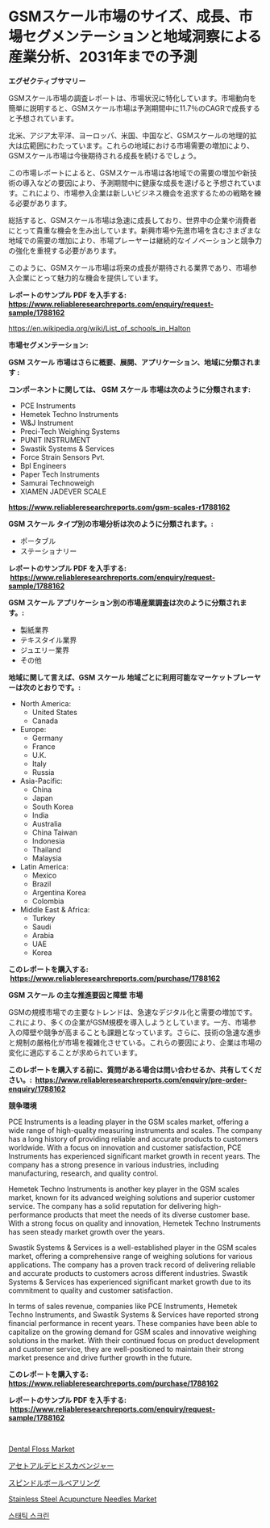 <p><h1>GSMスケール市場のサイズ、成長、市場セグメンテーションと地域洞察による産業分析、2031年までの予測</h1></p><p><strong>エグゼクティブサマリー</strong></p>
<p><p>GSMスケール市場の調査レポートは、市場状況に特化しています。市場動向を簡単に説明すると、GSMスケール市場は予測期間中に11.7％のCAGRで成長すると予想されています。</p><p>北米、アジア太平洋、ヨーロッパ、米国、中国など、GSMスケールの地理的拡大は広範囲にわたっています。これらの地域における市場需要の増加により、GSMスケール市場は今後期待される成長を続けるでしょう。</p><p>この市場レポートによると、GSMスケール市場は各地域での需要の増加や新技術の導入などの要因により、予測期間中に健康な成長を遂げると予想されています。これにより、市場参入企業は新しいビジネス機会を追求するための戦略を練る必要があります。</p><p>総括すると、GSMスケール市場は急速に成長しており、世界中の企業や消費者にとって貴重な機会を生み出しています。新興市場や先進市場を含むさまざまな地域での需要の増加により、市場プレーヤーは継続的なイノベーションと競争力の強化を重視する必要があります。</p><p>このように、GSMスケール市場は将来の成長が期待される業界であり、市場参入企業にとって魅力的な機会を提供しています。</p></p>
<p><strong>レポートのサンプル PDF を入手する: <a href="https://www.reliableresearchreports.com/enquiry/request-sample/1788162">https://www.reliableresearchreports.com/enquiry/request-sample/1788162</a></strong></p>
<p><a href="https://en.wikipedia.org/wiki/List_of_schools_in_Halton">https://en.wikipedia.org/wiki/List_of_schools_in_Halton</a></p>
<p><strong>市場セグメンテーション:</strong></p>
<p><strong> GSM スケール 市場はさらに概要、展開、アプリケーション、地域に分類されます :</strong></p>
<p><strong>コンポーネントに関しては、 GSM スケール 市場は次のように分類されます: &nbsp;</strong></p>
<p><ul><li>PCE Instruments</li><li>Hemetek Techno Instruments</li><li>W&J Instrument</li><li>Preci-Tech Weighing Systems</li><li>PUNIT INSTRUMENT</li><li>Swastik Systems & Services</li><li>Force Strain Sensors Pvt.</li><li>Bpl Engineers</li><li>Paper Tech Instruments</li><li>Samurai Technoweigh</li><li>XIAMEN JADEVER SCALE</li></ul></p>
<p><strong><a href="https://www.reliableresearchreports.com/gsm-scales-r1788162">https://www.reliableresearchreports.com/gsm-scales-r1788162</a></strong></p>
<p><strong> GSM スケール タイプ別の市場分析は次のように分類されます。:</strong></p>
<p><ul><li>ポータブル</li><li>ステーショナリー</li></ul></p>
<p><strong>レポートのサンプル PDF を入手する: &nbsp;<a href="https://www.reliableresearchreports.com/enquiry/request-sample/1788162">https://www.reliableresearchreports.com/enquiry/request-sample/1788162</a></strong></p>
<p><strong> GSM スケール アプリケーション別の市場産業調査は次のように分類されます。:</strong></p>
<p><ul><li>製紙業界</li><li>テキスタイル業界</li><li>ジュエリー業界</li><li>その他</li></ul></p>
<p><strong>地域に関して言えば、GSM スケール 地域ごとに利用可能なマーケットプレーヤーは次のとおりです。:</strong></p>
<p><ul>
    <li>
        North America:
        <ul>
            <li>United States</li>
            <li>Canada</li>
        </ul>
    </li>
    <li>
        Europe:
        <ul>
            <li>Germany</li>
            <li>France</li>
            <li>U.K.</li>
            <li>Italy</li>
            <li>Russia</li>
        </ul>
    </li>
    <li>
        Asia-Pacific:
        <ul>
            <li>China</li>
            <li>Japan</li>
            <li>South Korea</li>
            <li>India</li>
            <li>Australia</li>
            <li>China Taiwan</li>
            <li>Indonesia</li>
            <li>Thailand</li>
            <li>Malaysia</li>
        </ul>
    </li>
    <li>
        Latin America:
        <ul>
            <li>Mexico</li>
            <li>Brazil</li>
            <li>Argentina Korea</li>
            <li>Colombia</li>
        </ul>
    </li>
    <li>
        Middle East & Africa:
        <ul>
            <li>Turkey</li>
            <li>Saudi</li>
            <li>Arabia</li>
            <li>UAE</li>
            <li>Korea</li>
        </ul>
    </li>
    </ul></p>
<p><strong>このレポートを購入する: &nbsp;<a href="https://www.reliableresearchreports.com/purchase/1788162">https://www.reliableresearchreports.com/purchase/1788162</a></strong></p>
<p><strong>GSM スケール の主な推進要因と障壁 市場</strong></p>
<p><p>GSMの規模市場での主要なトレンドは、急速なデジタル化と需要の増加です。これにより、多くの企業がGSM規模を導入しようとしています。一方、市場参入の障壁や競争が高まることも課題となっています。さらに、技術の急速な進歩と規制の厳格化が市場を複雑化させている。これらの要因により、企業は市場の変化に適応することが求められています。</p></p>
<p><strong>このレポートを購入する前に、質問がある場合は問い合わせるか、共有してください。:&nbsp; <a href="https://www.reliableresearchreports.com/enquiry/pre-order-enquiry/1788162">https://www.reliableresearchreports.com/enquiry/pre-order-enquiry/1788162</a></strong></p>
<p><strong>競争環境</strong></p>
<p><p>PCE Instruments is a leading player in the GSM scales market, offering a wide range of high-quality measuring instruments and scales. The company has a long history of providing reliable and accurate products to customers worldwide. With a focus on innovation and customer satisfaction, PCE Instruments has experienced significant market growth in recent years. The company has a strong presence in various industries, including manufacturing, research, and quality control.</p><p>Hemetek Techno Instruments is another key player in the GSM scales market, known for its advanced weighing solutions and superior customer service. The company has a solid reputation for delivering high-performance products that meet the needs of its diverse customer base. With a strong focus on quality and innovation, Hemetek Techno Instruments has seen steady market growth over the years.</p><p>Swastik Systems & Services is a well-established player in the GSM scales market, offering a comprehensive range of weighing solutions for various applications. The company has a proven track record of delivering reliable and accurate products to customers across different industries. Swastik Systems & Services has experienced significant market growth due to its commitment to quality and customer satisfaction.</p><p>In terms of sales revenue, companies like PCE Instruments, Hemetek Techno Instruments, and Swastik Systems & Services have reported strong financial performance in recent years. These companies have been able to capitalize on the growing demand for GSM scales and innovative weighing solutions in the market. With their continued focus on product development and customer service, they are well-positioned to maintain their strong market presence and drive further growth in the future.</p></p>
<p><strong>このレポートを購入する: &nbsp; <a href="https://www.reliableresearchreports.com/purchase/1788162">https://www.reliableresearchreports.com/purchase/1788162</a></strong></p>
<p><strong>レポートのサンプル PDF を入手する: &nbsp;<a href="https://www.reliableresearchreports.com/enquiry/request-sample/1788162">https://www.reliableresearchreports.com/enquiry/request-sample/1788162</a></strong><strong></strong></p>
<p>&nbsp;</p>
<p><p><a href="https://www.linkedin.com/pulse/comprehensive-analysis-global-dental-floss-market-growth-xojbe?trackingId=GeSncSv4ApeSO15ZA3aVbQ%3D%3D">Dental Floss Market</a></p><p><a href="https://github.com/lababdou/Market-Research-Report-List-5/blob/main/830441826365.md">アセトアルデヒドスカベンジャー</a></p><p><a href="https://medium.com/@royfoote921/%E3%82%B9%E3%83%94%E3%83%B3%E3%83%89%E3%83%AB%E7%8E%89%E8%BB%B8%E5%8F%97%E6%A5%AD%E7%95%8C%E3%81%AE%E5%88%86%E6%9E%90%E3%83%AC%E3%83%9D%E3%83%BC%E3%83%88-%E3%81%9D%E3%81%AE%E5%B8%82%E5%A0%B4%E8%A6%8F%E6%A8%A1-%E3%82%B7%E3%82%A7%E3%82%A2-%E3%82%A2%E3%83%97%E3%83%AA%E3%82%B1%E3%83%BC%E3%82%B7%E3%83%A7%E3%83%B3-%E5%9C%B0%E5%9F%9F-%E7%AB%B6%E4%BA%89%E6%88%A6%E7%95%A5%E3%81%AB%E9%96%A2%E3%81%99%E3%82%8B%E3%83%88%E3%83%AC%E3%83%B3%E3%83%89-2024%E5%B9%B4-2031%E5%B9%B4-1404e66ea564">スピンドルボールベアリング</a></p><p><a href="https://www.linkedin.com/pulse/stainless-steel-acupuncture-needles-industry-analysis-report-e19we?trackingId=jH4pf5zhtr2p9aTKaPcQmw%3D%3D">Stainless Steel Acupuncture Needles Market</a></p><p><a href="https://medium.com/@vlcostes/%EC%A0%95%EC%A0%81-%ED%99%94%EB%A9%B4-%EC%8B%9C%EC%9E%A5-2024%EB%85%84%EB%B6%80%ED%84%B0-2031%EB%85%84%EA%B9%8C%EC%A7%80%EC%9D%98-%EC%84%B8%EA%B3%84-%EC%8B%9C%EC%9E%A5-%EB%8F%99%ED%96%A5%EA%B3%BC-%ED%8C%90%EB%A7%A4-%ED%8A%B8%EB%A0%8C%EB%93%9C-d55cf6b290a5">스태틱 스크린</a></p></p>